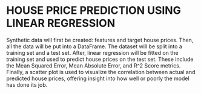 # HOUSE PRICE PREDICTION USING LINEAR REGRESSION
Synthetic data will first be created: features and target house prices. Then, all the data will be put into a DataFrame. The dataset will be split into a training set and a test set. After, linear regression will be fitted on the training set and used to predict house prices on the test set. These include the Mean Squared Error, Mean Absolute Error, and R^2 Score metrics. Finally, a scatter plot is used to visualize the correlation between actual and predicted house prices, offering insight into how well or poorly the model has done its job.
